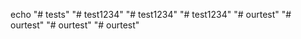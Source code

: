 echo "# tests" 
"# test1234" 
"# test1234" 
"# test1234" 
"# ourtest" 
"# ourtest" 
"# ourtest" 
"# ourtest" 
